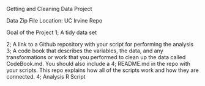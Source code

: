 Getting and Cleaning Data Project

Data Zip File Location: UC Irvine Repo

Goal of the Project
1; A tidy data set

2; A link to a Github repository with your script for performing the analysis
3; A code book that describes the variables, the data, and any transformations or work that you performed to clean up the data called CodeBook.md. You should also include a 
4; README.md in the repo with your scripts. This repo explains how all of the scripts work and how they are connected.
4; Analysis R Script
